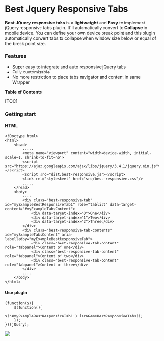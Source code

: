 # Best Jquery Responsive Tabs
**Best JQuery responsive tabs** is a **lightweight** and **Easy** to implement jQuery responsive tabs plugin. It'll automatically convert to **Collapse** in mobile device. You can define your own device break point and this plugin automatically convert tabs to collapse when window size below or equal of the break point size.

### Features

- Super easy to integrate and auto responsive jQuery tabs
- Fully customizable
- No more restriction to place tabs navigator and content in same Wrapper

**Table of Contents**

[TOC]

### Getting start
#### HTML
```
<!Doctype html>
<html>
	<head>
		.....
		<meta name="viewport" content="width=device-width, initial-scale=1, shrink-to-fit=no">
		<script src="https://ajax.googleapis.com/ajax/libs/jquery/3.4.1/jquery.min.js"></script>
		<script src="dist/best-responsive.js"></script>
		<link rel="stylesheet" href="src/best-responsive.css"/>
		.....
	</head>
	<body>
		....
		<div class="best-responsive-tab" id="myExampleBestResponsiveTab1" role="tablist" data-target-content="#myExampleTabsContent">
            <div data-target-index="0">One</div>
            <div data-target-index="1">Two</div>
            <div data-target-index="2">Three</div>
        </div>
        <div class="best-responsive-tab-contents" id="myExampleTabsContent" aria-labelledby="myExampleBestResponsiveTab">
            <div class="best-responsive-tab-content" role="tabpanel">Content of one</div>
            <div class="best-responsive-tab-content" role="tabpanel">Content of two</div>
            <div class="best-responsive-tab-content" role="tabpanel">Content of three</div>
        </div>
		....
	</body>
</html>
```
#### Use plugin
```
(function($){
	$(function(){
		$('#myExampleBestResponsiveTab1').laraGemsBestResponsiveTabs();
	});
})(jQuery);
```
![](https://repository-images.githubusercontent.com/226507502/92268c80-191c-11ea-8154-6ed683b710cb)
